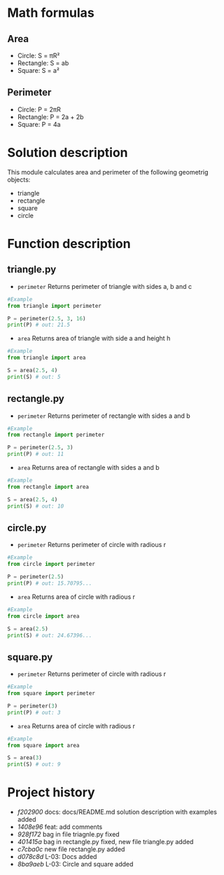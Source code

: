 # Math formulas

## Area

- Circle: S = πR²
- Rectangle: S = ab
- Square: S = a²

## Perimeter

- Circle: P = 2πR
- Rectangle: P = 2a + 2b
- Square: P = 4a

# Solution description

This module calculates area and perimeter of the following geometrig objects:
- triangle
- rectangle
- square
- circle
# Function description

## triangle.py

- `perimeter`
	Returns perimeter of triangle with sides a, b and c
```python
#Example
from triangle import perimeter

P = perimeter(2.5, 3, 16)
print(P) # out: 21.5
```
- `area`
	Returns area of triangle with side a and height h
```python
#Example
from triangle import area

S = area(2.5, 4)
print(S) # out: 5
```
## rectangle.py

- `perimeter`
	Returns perimeter of rectangle with sides a and b
```python
#Example
from rectangle import perimeter

P = perimeter(2.5, 3)
print(P) # out: 11
```
- `area`
	Returns area of rectangle with sides a and b
```python
#Example
from rectangle import area

S = area(2.5, 4)
print(S) # out: 10
```
## circle.py

- `perimeter`
	Returns perimeter of circle with radious r
```python
#Example
from circle import perimeter

P = perimeter(2.5)
print(P) # out: 15.70795...
```
- `area`
	Returns area of circle with radious r
```python
#Example
from circle import area

S = area(2.5)
print(S) # out: 24.67396...
```
## square.py

- `perimeter`
	Returns perimeter of circle with radious r
```python
#Example
from square import perimeter

P = perimeter(3)
print(P) # out: 3
```
- `area`
	Returns area of circle with radious r
```python
#Example
from square import area

S = area(3)
print(S) # out: 9
```
# Project history

- *f202900* docs: docs/README.md solution description with examples added
- *1408e96* feat: add comments
- *928f172* bag in file triagnle.py fixed
- *401415a* bag in rectangle.py fixed, new file triangle.py added
- *c7cba0c* new file rectangle.py added
- *d078c8d* L-03: Docs added
- *8ba9aeb* L-03: Circle and square added